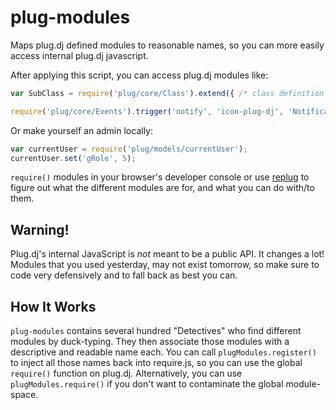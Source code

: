 # plug-modules

Maps plug.dj defined modules to reasonable names, so you can more easily access internal plug.dj javascript.

After applying this script, you can access plug.dj modules like:

```javascript
var SubClass = require('plug/core/Class').extend({ /* class definition */ });

require('plug/core/Events').trigger('notify', 'icon-plug-dj', 'Notification text');
```

Or make yourself an admin locally:

```javascript
var currentUser = require('plug/models/currentUser');
currentUser.set('gRole', 5);
```

`require()` modules in your browser's developer console or use [replug](https://github.com/PlugLynn/replug) to figure out what the different modules are for, and what you can do with/to them.

## Warning!

Plug.dj's internal JavaScript is *not* meant to be a public API. It changes a lot! Modules that you used yesterday, may not exist tomorrow, so make sure to code very defensively and to fall back as best you can.

## How It Works

`plug-modules` contains several hundred "Detectives" who find different modules by duck-typing.
They then associate those modules with a descriptive and readable name each.
You can call `plugModules.register()` to inject all those names back into require.js, so you can use the global `require()` function on plug.dj.
Alternatively, you can use `plugModules.require()` if you don't want to contaminate the global module-space.